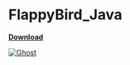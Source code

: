 # FlappyBird_Java

<a href="https://github.com/KRBNJSF/FlappyBird_Java/raw/master/app-debug.apk" download><b>Download</b></a>

<a href="https://github.com/KRBNJSF/FlappyBird_Java/raw/master/app-debug.apk" download>
 <img src="https://user-images.githubusercontent.com/90755554/164563628-6a321da5-c2d2-4c80-97e0-8d55529d44bb.png" alt="Ghost">
</a>
